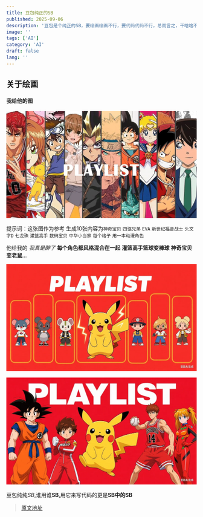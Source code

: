 ```yaml
---
title: 豆包纯正的SB
published: 2025-09-06
description: '豆包是个纯正的SB，要绘画绘画不行，要代码代码不行，总而言之，干啥啥不行'
image: ''
tags: ['AI']
category: 'AI'
draft: false 
lang: ''
---
```

## 关于绘画

#### 我给他的图

![1](1.webp)

提示词：这张图作为参考 生成10张内容为`神奇宝贝` `四驱兄弟` `EVA` `新世纪福音战士` `头文字D` `七龙珠` `灌篮高手` `数码宝贝` `中华小当家` `每个格子` `用一本动漫角色`


他给我的 *我真是醉了* **每个角色都风格混合在一起** **灌篮高手篮球变棒球**
**神奇宝贝变老鼠**…

![2](2.webp)

![3](3.webp)

豆包纯纯*SB*,谁用谁**SB**,用它来写代码的更是**SB中的SB**


> [原文地址](https://linux.do/t/topic/934223)